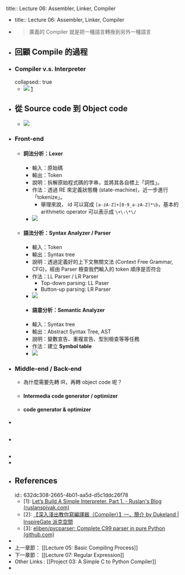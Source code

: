 title:: Lecture 06: Assembler, Linker, Compiler

- title:: Lecture 06: Assembler, Linker, Compiler
- > 廣義的 Compiler 就是把一種語言轉換到另外一種語言
- ## 回顧 Compile 的過程
- ### Compiler v.s. Interpreter
  collapsed:: true
	- ![](https://ruslanspivak.com/lsbasi-part1/lsbasi_part1_compiler_interpreter.png) [1](logseq://graph/ht-lecture?block-id=632dc308-2665-4b01-aa5d-d5c1ddc26f78)
- ## 從 Source code 到 Object code
	- ![](https://www.spreered.com/content/images/2021/02/compiler_flow_fix.png)
- ### Front-end
	- #### 詞法分析：Lexer
		- 輸入：原始碼
		- 輸出：Token
		- 說明：拆解原始程式碼的字串，並將其各自標上「詞性」。
		- 作法：透過 RE 來定義狀態機 (state-machine)，近一步進行「tokenize」。
			- 舉理來說， id 可以寫成 `[a-zA-Z]+[0-9_a-zA-Z]*\b`，基本的 arithmetic operator 可以表示成 `\+\-\*\/`
		- ![](https://www.spreered.com/content/images/2020/09/lexer.png)
	- #### 語法分析：Syntax Analyzer / Parser
		- 輸入：Token
		- 輸出：Syntax tree
		- 說明：透過定義好的上下文無關文法 (Context Free Grammar, CFG)，經由 Parser 檢查我們輸入的 token 順序是否符合
		- 作法：LL Parser / LR Parser
			- Top-down parsing: LL Paser
			- Button-up parsing: LR Parser
		- ![](https://www.spreered.com/content/images/2020/09/parser.png)
		- #### 語意分析：Semantic Analyzer
		- 輸入：Syntax tree
		- 輸出：Abstract Syntax Tree, AST
		- 說明：變數宣告、重複宣告、型別檢查等等任務
		- 作法：建立 **Symbol table**
		- ![](https://www.spreered.com/content/images/2020/09/symbol_table.jpg)
- ### Middle-end / Back-end
	- 為什麼需要先轉 IR，再轉 object code 呢？
	- #### Intermedia code generator / optimizer
	- #### code generator & optimizer
-
- ##
-
-
- ## References
  id:: 632dc308-2665-4b01-aa5d-d5c1ddc26f78
	- [1]: [Let’s Build A Simple Interpreter. Part 1. - Ruslan's Blog (ruslanspivak.com)](https://ruslanspivak.com/lsbasi-part1/)
	- [2]: [【深入淺出教你寫編譯器（Compiler）】一、簡介 by Dukeland | InspireGate 派克空間](http://inspiregate.com/programming/other/471-compiler-1.html)
	- [3]: [eliben/pycparser: Complete C99 parser in pure Python (github.com)](https://github.com/eliben/pycparser)
-
- 上一章節： [[Lecture 05: Basic Compiling Process]]
- 下一章節： [[Lecture 07: Regular Expression]]
- Other Links : [[Project 03: A Simple C to Python Compiler]]
-